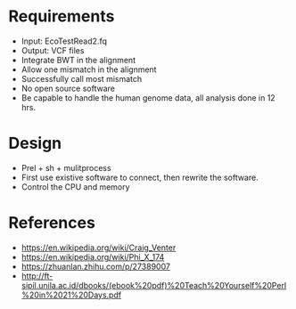 
# Requirements
- Input: EcoTestRead2.fq
- Output: VCF files
- Integrate BWT in the alignment
- Allow one mismatch in the alignment
- Successfully call most mismatch
- No open source software
- Be capable to handle the human genome data, all analysis done in 12 hrs.

# Design
- Prel + sh + mulitprocess
- First use existive software to connect, then rewrite the software.
- Control the CPU and memory

# References
- https://en.wikipedia.org/wiki/Craig_Venter
- https://en.wikipedia.org/wiki/Phi_X_174
- https://zhuanlan.zhihu.com/p/27389007
- http://ft-sipil.unila.ac.id/dbooks/(ebook%20pdf)%20Teach%20Yourself%20Perl%20in%2021%20Days.pdf
